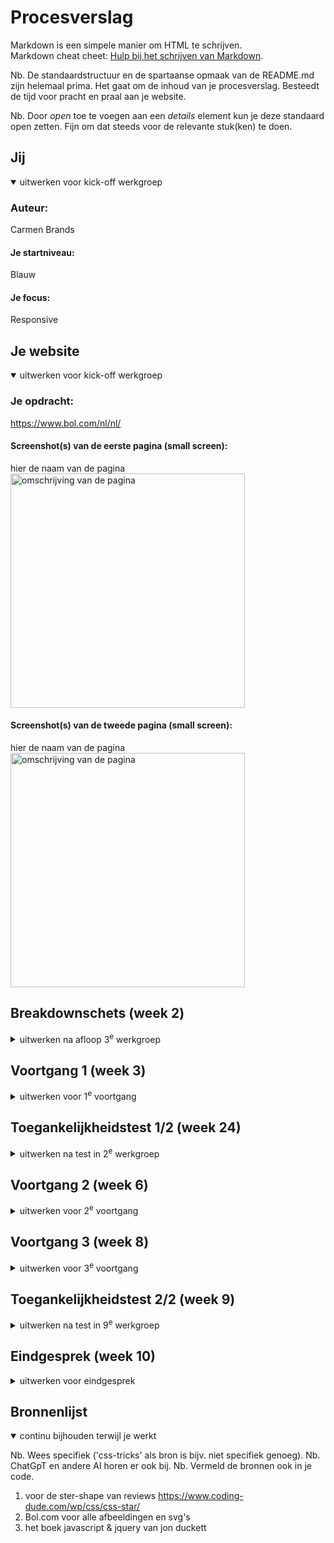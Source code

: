 # Procesverslag
Markdown is een simpele manier om HTML te schrijven.  
Markdown cheat cheet: [Hulp bij het schrijven van Markdown](https://github.com/adam-p/markdown-here/wiki/Markdown-Cheatsheet).

Nb. De standaardstructuur en de spartaanse opmaak van de README.md zijn helemaal prima. Het gaat om de inhoud van je procesverslag. Besteedt de tijd voor pracht en praal aan je website.

Nb. Door *open* toe te voegen aan een *details* element kun je deze standaard open zetten. Fijn om dat steeds voor de relevante stuk(ken) te doen.





## Jij

<details open>
  <summary>uitwerken voor kick-off werkgroep</summary>

  ### Auteur:
  Carmen Brands

  #### Je startniveau:
  Blauw

  #### Je focus:
 Responsive 
 
</details>





## Je website

<details open>
  <summary>uitwerken voor kick-off werkgroep</summary>

  ### Je opdracht:
  https://www.bol.com/nl/nl/

  #### Screenshot(s) van de eerste pagina (small screen): 
  hier de naam van de pagina  
  <img src="readme-images/homescreen.jpg" width="375px" alt="omschrijving van de pagina">

  #### Screenshot(s) van de tweede pagina (small screen):
  hier de naam van de pagina  
  <img src="readme-images/detailpagina.jpg" width="375px" alt="omschrijving van de pagina">
 
</details>





## Breakdownschets (week 2)

<details>
  <summary>uitwerken na afloop 3<sup>e</sup> werkgroep</summary>

  ### de hele pagina: 
  <img src="readme-images/homescreenbreakdown1.jpg" width="375px" alt="breakdown van de hele pagina">
  <img src="readme-images/homescreenbreakdown2.jpg" width="375px" alt="breakdown van de hele pagina">

  ### dynamisch deel (bijv menu): 
  <img src="readme-images/navbreakdown.jpg" width="375px" alt="breakdown van een dynamisch deel">

  ### wellicht nog een dynamisch deel (bijv filter): 
  <img src="readme-images/dummy-plaatje.jpg" width="375px" alt="breakdown van nog een dynamisch deel">

</details>





## Voortgang 1 (week 3)

<details>
  <summary>uitwerken voor 1<sup>e</sup> voortgang</summary>

  ### Stand van zaken
  hier dit ging goed & dit was lastig (neem ook screenshots op van delen van je website en code)
  Goed:
  1. ik had moeite met het opstarten 
  2. de breakdownschets maken ging wel goed
  3. moest alleen de betekenissen van alles weer opzoeken




  ### Verslag van meeting
  
  goed opweg let er alleen op met welke h ik gebruik

</details>


## Toegankelijkheidstest 1/2 (week 24)

<details>
  <summary>uitwerken na test in 2<sup>e</sup> werkgroep</summary>

  ### Bevindingen
  Lijst met je bevindingen die in de test naar voren kwamen:

  #### Screenreader
  Hier korte omschrijving (met indien nodig afbeeldingen)
  Problemen:
  1. Screenreader skipt niet naar de volgende "H" als die niet in beeld is.
  2. Als de screenreader tussen linkjes skipt, leest hij de productinformatie voor zowel op de afbeelding als het tekstje daaronder (dubbele informatie).
  3. Als de gebruiker een item in zijn winkelwagen doet, krijgt hij geen audio-feedback dat dit gelukt is.

  Hier een omschrijving van hoe het opgelost kan worden (met indien nodig afbeeldingen)
  1. -
  2. Een aria-label toevoegen bij de linkjes (a-tags) van producten die ook een afbeelding bevatten en de alt-tekst van de afbeelding leeg laten.
  3. Automatische audio-feedback toevoegen.


  #### Muis en Toetsenbord 
  Hier korte omschrijving (met indien nodig afbeeldingen)
  Wat gaat goed:
  1. Focus state toont door omlijning waar de gebruiker zich op het scherm bevindt met voldoende contrast.
  2. Er zijn veel opties op de homepage, maar bol.com heeft genoeg ruimte per item gekozen zodat de gebruiker niet snel misklikt.
  
  Problemen:
  1. De navigatie opent niet als de gebruiker er met zijn tab-toets op staat en vervolgens op "enter" drukt.
  2. Geen feedback als de gebruiker hovered over: klikbare afbeeldingen, social media buttons en pijltje naar rechts om meer producten in de caroussel te bekijken.
  3. Geen feedback als de gebruiker op een knop klikt (active).
  

  Hier een omschrijving van hoe het opgelost kan worden (met indien nodig afbeeldingen)
  1. -
  2. Hover feedback toevoegen door bijvoorbeeld de kleur van het lettertype aan te passen, de gehele achtergrond van kleur te veranderen, vergroten van de tekst, tekst te omlijnen, etc.
  3. Active state toevoegen zodat gebruikers kunnen zien waar ze geklikt hebben.


  #### Motoriek (shocks, elastiekjes)
  Hier korte omschrijving (met indien nodig afbeeldingen)
  Problemen bij concentratie stoornis:
  1. Er zijn heel veel opties op de home-pagina die het lastig maken om alles in je op te nemen en een actie te kiezen. Bol doet al zijn best om deze keuzes te   beperken, maar het blijft lastig.

  Hier een omschrijving van hoe het opgelost kan worden (met indien nodig afbeeldingen)


  #### Visueel (brillen, contrast, kleurenblind, dark/light). 
  Hier korte omschrijving (met indien nodig afbeeldingen)
  Wat gaat goed:
  1. Central field loss: De gebruiker moet veel van links naar rechts kijken om de gehele content te bekijken. Doordat Bol zijn content in kleine vakjes heeft opgedeeld, blijft het redelijk scanbaar voor deze gebruikers.
  2. Kleurenblindheid heeft geen invloed op het onduidelijk maken van de content omdat het voldoende contrast heeft.
  
  Problemen:
  1. Periphal field loss: Kleine tekst op de site is lastig te lezen, bijvoorbeeld de items in het menu.
  2. Diabetic eye disease: De tekst is opzich leesbaar, maar het blijft lastig.
  3. Bij volledige kleurenblindheid is er geen feedback op de linkjes in de hoverstate in de footer.
  4. Gebruikers met blurred vision kunnen de dunne tekst in bijvoorbeeld de navigatie lastig lezen.
  5. Geen dark-mode beschikbaar
  
 
  Hier een omschrijving van hoe het opgelost kan worden (met indien nodig afbeeldingen)
  Oplossingen:
  1. Periphal field loss: Mogelijkheid geven om de tekstgrootte op de site aan te passen.
  2. Zelfde oplossing als periphal field loss. Zo kan elke gebruiker de site aanpassen op zijn specifieke needs.
  3. Hoverstate in de footer aanpassen door bij hover een lijntje onder de tekst te laten verschijnen.
  4. Mogelijkhed geven om het gewicht van de tekst aan te passen als gebruikers hier behoefte aan hebben.
  5. Dark-modus toevoegen waarbij bol.com meer gebruik maakt van gedempte kleuren en zwart/grijze achtergrond.

</details>





## Voortgang 2 (week 6)

<details>
  <summary>uitwerken voor 2<sup>e</sup> voortgang</summary>

   <img src="readme-images/week6proces.png" width="375px" alt="homepagina">
   <img src="readme-images/week6carouselhtml.png" width="375px" alt="homepagina">

  ### Stand van zaken
  1. Carousel maken
  2. html screenreader friendly maken
  3. opstartproblemen met css en javascript

 ### Verslag van meeting
   1. Bij een input veld (bijvoorbeeld de bol.com zoekbalk) hoort altijd een label. Deze maak je dan visueel onzichtbaar zodat de screenreader hem nog wel ziet.
   2. Bij de zoekbalk zit ook een button zodat de gebruiker na het typen zijn zoekopdracht kan zoeken. Die button moet het type "submit" hebben, omdat je je zoekopdracht submit naar de server
   3. Als het bestand meerdere style sheets heeft, kan het ene style sheet variabele kleuren (e.d.) vanuit andere stylesheets halen.
   4. Scrollen op de main tijdens het openhebben van het menu kan voorkomen worden door overflowY:hidden op de main te zetten zodra het menu opent.



</details>






## Voortgang 3 (week 8)

<details>
  <summary>uitwerken voor 3<sup>e</sup> voortgang</summary>

  ### Stand van zaken
  dit ging goed:
  1. Kopje "Service & Contact" stylen met grid

  dit ging minder:
  1. foutje gemaakt dus geen afbeeldingen opgeslagen dus moest deze opnieuw zetten




  ### Verslag van meeting
goed opweg afbeeldingen er nog inzetten en de code doornemen voor mondeling wat ging wat roestig omdat het door de vakantie wat roestig was geworden

</details>


## Toegankelijkheidstest 2/2 (week 9)

<details>
  <summary>uitwerken na test in 9<sup>e</sup> werkgroep</summary>

  ### Bevindingen
  Lijst met je bevindingen die in de test naar voren kwamen (geef ook aan wat er verbeterd is):

  #### Screenreader
  Hier korte omschrijving (met indien nodig afbeeldingen)
  1. Als de gebruiker het menu opent, zegt de aria-label op de sluitbutton "open menu"
  2. Voor de rest is de code screenreader vriendelijk en kan de gebruiker langs alle kopjes en linkjes skippen.
  3. Goed dat het verborgen menu geskipt wordt en dat de tabtoets niet verdwijnt in het menu
  4. Netjes aria-labels toegepast op punten waar het nodig is

  <img src="readme-images/test2menu.jpeg" width="375px" alt="test menu">

  Hier een omschrijving van hoe het opgelost kan worden
  1. Aria-label tekst aanpassen naar "sluit menu"


  #### Muis en Toetsenbord 
  Hier korte omschrijving (met indien nodig afbeeldingen)
  1. Met tabben kan de gebruiker niet zien waar hij is in de caroussel van categoriën
  2. Voor de rest kan de gebruiker met muis en toetsenbord overal op de site komen en krijgt hij feedback in de verschillende states.

  Hier een omschrijving van hoe het opgelost kan worden
  1. Focus state toevoegen aan carouselitems


  #### Motoriek (shocks, elastiekjes)
  Hier korte omschrijving (met indien nodig afbeeldingen)
  1. De app is goed te bedienen doordat de knoppen een redelijke grootte hebben. Met parkinson schiet de gebruiker af en toe nog wat uit en kan hij misklikken.
  2. Vergeleken met de originele site is deze gebruiksvriendelijker door de grotere knoppen em de grotere tekst

  Hier een omschrijving van hoe het opgelost kan worden
  1. Een modus maken waar de buttons groter zijn zodat de gebruiker minder snel misklikt


  #### Visueel (brillen, contrast, kleurenblind, dark/light). 
  Hier korte omschrijving (met indien nodig afbeeldingen)
  1. Bij blurred vision is sommige tekst lastig te lezen omdat het font dun is
  2. Met de andere visuele beperkingen zoals kleurenblindheid is de site nogsteeds goed leesbaar en is het contrast voldoende
  3. Als de gebruiker inzoomt op de browser (ctrl +) schaalt de content goed mee, dus gebruikers die hier behoefte aan hebben kunnen ook zelf de site vergroten door in te zoomen.


</details>





## Eindgesprek (week 10)

<details>
  <summary>uitwerken voor eindgesprek</summary>

  ### Je uitkomst - karakteristiek screenshots:
  <img src="readme-images/eindbolhome.png" width="375px" alt="eind home">
  <img src="readme-images/eindbolproduct.png" width="375px" alt="eind product">

   ### Dit ging goed/Heb ik geleerd: 
  Korte omschrijving met plaatjes
  1. Zorgen dat met tabben de gebruiker alleen door de navigatie kan als het opengeklapt is met "inset" attribute
  2. Zorgen dat de gebruiker niet over de main kan scrollen als het menu open is met overflow-Y:hidden op de main
  3. Structuur van een tabel en deze eenvoudig stylen
  4. Werken met grid
  5. Werken met positioning


  ### Dit was lastig/Is niet gelukt:
  1. hover/tab styling is lelijk en voelt niet aan als een echte website
  2. Darkmode toegevoegd en gecontroleerd of het contrast hoog genoeg is 
  3. Modus toevoegen met extra dikke/grotere letters voor gebruikers die daar behoefte aan hebben 

  <img src="readme-images/lelijkestyling.png" width="375px" alt="lelijke styling">

</details>



## Bronnenlijst

<details open>
  <summary>continu bijhouden terwijl je werkt</summary>

  Nb. Wees specifiek ('css-tricks' als bron is bijv. niet specifiek genoeg). 
  Nb. ChatGpT en andere AI horen er ook bij.
  Nb. Vermeld de bronnen ook in je code.

   1. voor de ster-shape van reviews https://www.coding-dude.com/wp/css/css-star/
   2. Bol.com  voor alle afbeeldingen en svg's
   3. het boek javascript & jquery van jon duckett

</details>